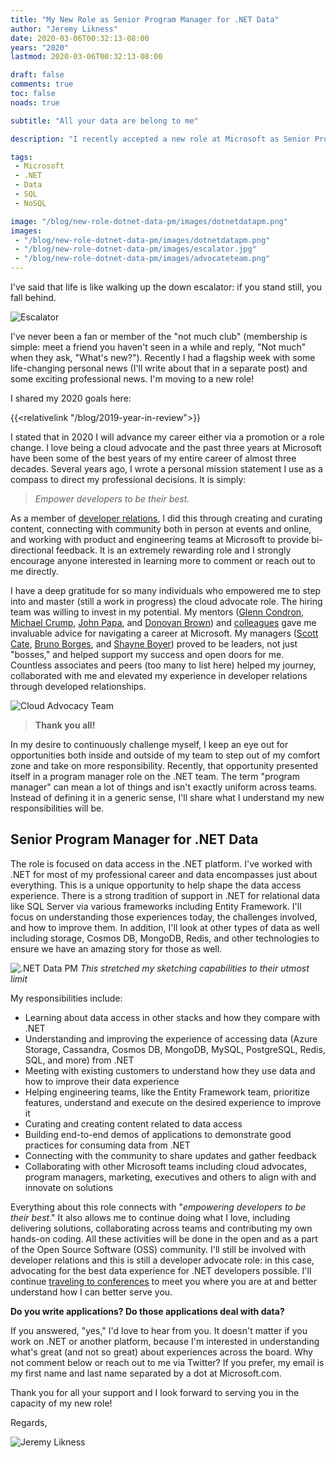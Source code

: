 ```yaml
---
title: "My New Role as Senior Program Manager for .NET Data"
author: "Jeremy Likness"
date: 2020-03-06T00:32:13-08:00
years: "2020"
lastmod: 2020-03-06T00:32:13-08:00

draft: false
comments: true
toc: false
noads: true

subtitle: "All your data are belong to me"

description: "I recently accepted a new role at Microsoft as Senior Program Manager for .NET Data. This post explains the history behind the decision, what I'll be doing and how you can help."

tags:
 - Microsoft 
 - .NET
 - Data
 - SQL
 - NoSQL 

image: "/blog/new-role-dotnet-data-pm/images/dotnetdatapm.png" 
images:
 - "/blog/new-role-dotnet-data-pm/images/dotnetdatapm.png" 
 - "/blog/new-role-dotnet-data-pm/images/escalator.jpg"
 - "/blog/new-role-dotnet-data-pm/images/advocateteam.png" 
---
```

I've said that life is like walking up the down escalator: if you stand still, you fall behind. 

![Escalator](/blog/new-role-dotnet-data-pm/images/escalator.jpg)

I've never been a fan or member of the "not much club" (membership is simple: meet a friend you haven't seen in a while and reply, "Not much" when they ask, "What's new?"). Recently I had a flagship week with some life-changing personal news (I'll write about that in a separate post) and some exciting professional news. I'm moving to a new role!

I shared my 2020 goals here:

{{<relativelink "/blog/2019-year-in-review">}}

I stated that in 2020 I will advance my career either via a promotion or a role change. I love being a cloud advocate and the past three years at Microsoft have been some of the best years of my entire career of almost three decades. Several years ago, I wrote a personal mission statement I use as a compass to direct my professional decisions. It is simply:

> _Empower developers to be their best._

As a member of [developer relations](/blog/2017-10-01_what-is-a-cloud-developer-advocate/), I did this through creating and curating content, connecting with community both in person at events and online, and working with product and engineering teams at Microsoft to provide bi-directional feedback. It is an extremely rewarding role and I strongly encourage anyone interested in learning more to comment or reach out to me directly.

I have a deep gratitude for so many individuals who empowered me to step into and master (still a work in progress) the cloud advocate role. The hiring team was willing to invest in my potential. My mentors ([Glenn Condron](https://twitter.com/condrong), [Michael Crump](https://twitter.com/mbcrump), [John Papa](https://twitter.com/John_Papa), and [Donovan Brown](https://twitter.com/DonovanBrown)) and [colleagues](https://twitter.com/i/lists/847470660712505346) gave me invaluable advice for navigating a career at Microsoft. My managers ([Scott Cate](https://twitter.com/ScottCate), [Bruno Borges](https://twitter.com/brunoborges), and [Shayne Boyer](https://twitter.com/spboyer)) proved to be leaders, not just "bosses," and helped support my success and open doors for me. Countless associates and peers (too many to list here) helped my journey, collaborated with me and elevated my experience in developer relations through developed relationships.

![Cloud Advocacy Team](/blog/new-role-dotnet-data-pm/images/advocateteam.png)
> **Thank you all!**

In my desire to continuously challenge myself, I keep an eye out for opportunities both inside and outside of my team to step out of my comfort zone and take on more responsibility. Recently, that opportunity presented itself in a program manager role on the .NET team. The term "program manager" can mean a lot of things and isn't exactly uniform across teams. Instead of defining it in a generic sense, I'll share what I understand my new responsibilities will be.

## Senior Program Manager for .NET Data

The role is focused on data access in the .NET platform. I've worked with .NET for most of my professional career and data encompasses just about everything. This is a unique opportunity to help shape the data access experience. There is a strong tradition of support in .NET for relational data like SQL Server via various frameworks including Entity Framework. I'll focus on understanding those experiences today, the challenges involved, and how to improve them. In addition, I'll look at other types of data as well including storage, Cosmos DB, MongoDB, Redis, and other technologies to ensure we have an amazing story for those as well.

![.NET Data PM](/blog/new-role-dotnet-data-pm/images/dotnetdatapm.png)
_This stretched my sketching capabilities to their utmost limit_

My responsibilities include:

- Learning about data access in other stacks and how they compare with .NET
- Understanding and improving the experience of accessing data (Azure Storage, Cassandra, Cosmos DB, MongoDB, MySQL, PostgreSQL, Redis, SQL, and more) from .NET
- Meeting with existing customers to understand how they use data and how to improve their data experience
- Helping engineering teams, like the Entity Framework team, prioritize features, understand and execute on the desired experience to improve it
- Curating and creating content related to data access
- Building end-to-end demos of applications to demonstrate good practices for consuming data from .NET
- Connecting with the community to share updates and gather feedback
- Collaborating with other Microsoft teams including cloud advocates, program managers, marketing, executives and others to align with and innovate on solutions

Everything about this role connects with "_empowering developers to be their best_." It also allows me to continue doing what I love, including delivering solutions, collaborating across teams and contributing my own hands-on coding. All these activities will be done in the open and as a part of the Open Source Software (OSS) community. I'll still be involved with developer relations and this is still a developer advocate role: in this case, advocating for the best data experience for .NET developers possible. I'll continue [traveling to conferences](/blog/2017-08-17_upcoming-talks/) to meet you where you are at and better understand how I can better serve you.

**Do you write applications? Do those applications deal with data?**

If you answered, "yes," I'd love to hear from you. It doesn't matter if you work on .NET or another platform, because I'm interested in understanding what's great (and not so great) about experiences across the board. Why not comment below or reach out to me via Twitter? If you prefer, my email is my first name and last name separated by a dot at Microsoft.com.

Thank you for all your support and I look forward to serving you in the capacity of my new role!

Regards,

![Jeremy Likness](/images/jeremylikness.gif)